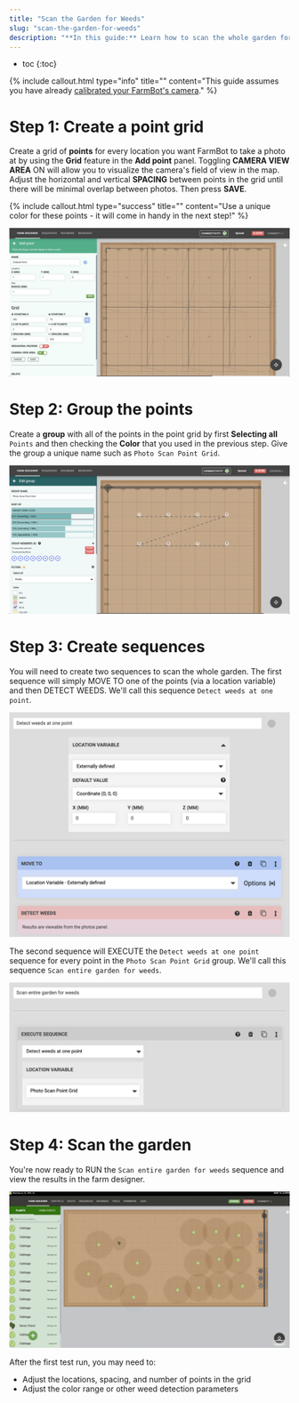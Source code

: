 ```yaml
---
title: "Scan the Garden for Weeds"
slug: "scan-the-garden-for-weeds"
description: "**In this guide:** Learn how to scan the whole garden for weeds using a group of points."
---
```


* toc
{:toc}


{%
include callout.html
type="info"
title=""
content="This guide assumes you have already [calibrated your FarmBot's camera](../../The-FarmBot-Web-App/photos/camera-calibration.md)."
%}

# Step 1: Create a point grid
Create a grid of **points** for every location you want FarmBot to take a photo at by using the **Grid** feature in the **Add point** panel. Toggling **CAMERA VIEW AREA** <span class="fb-peripheral-on">ON</span> will allow you to visualize the camera's field of view in the map. Adjust the horizontal and vertical **SPACING** between points in the grid until there will be minimal overlap between photos. Then press **SAVE**.

{%
include callout.html
type="success"
title=""
content="Use a unique color for these points - it will come in handy in the next step!"
%}



![Screen Shot 2020-07-08 at 12.58.39 PM.png](_images/Screen_Shot_2020-07-08_at_12.58.39_PM.png)

# Step 2: Group the points
Create a **group** with all of the points in the point grid by first **Selecting all** `Points` and then checking the **Color** that you used in the previous step. Give the group a unique name such as `Photo Scan Point Grid`.

![Screen Shot 2020-06-30 at 4.31.13 PM.png](_images/Screen_Shot_2020-06-30_at_4.31.13_PM.png)

# Step 3: Create sequences
You will need to create two sequences to scan the whole garden. The first sequence will simply <span class="fb-step fb-move-absolute">MOVE TO</span> one of the points (via a location variable) and then <span class="fb-step fb-take-photo">DETECT WEEDS</span>. We'll call this sequence `Detect weeds at one point`.

![Screen Shot 2020-06-30 at 4.36.11 PM.png](_images/Screen_Shot_2020-06-30_at_4.36.11_PM.png)

The second sequence will <span class="fb-step fb-execute">EXECUTE</span> the `Detect weeds at one point` sequence for every point in the `Photo Scan Point Grid` group. We'll call this sequence `Scan entire garden for weeds`.

![Screen Shot 2020-06-30 at 4.36.47 PM.png](_images/Screen_Shot_2020-06-30_at_4.36.47_PM.png)

# Step 4: Scan the garden
You're now ready to <span class="fb-button fb-orange">RUN</span> the `Scan entire garden for weeds` sequence and view the results in the farm designer.

![Garden scan.gif](_images/Garden_scan.gif)

After the first test run, you may need to:

  * Adjust the locations, spacing, and number of points in the grid
  * Adjust the color range or other weed detection parameters
